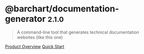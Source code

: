 # @barchart/documentation-generator <small>2.1.0</small>

> A command-line tool that generates technical documentation websites (like this one)

[Product Overview](/content/product_overview)
[Quick Start](/content/quick_start)